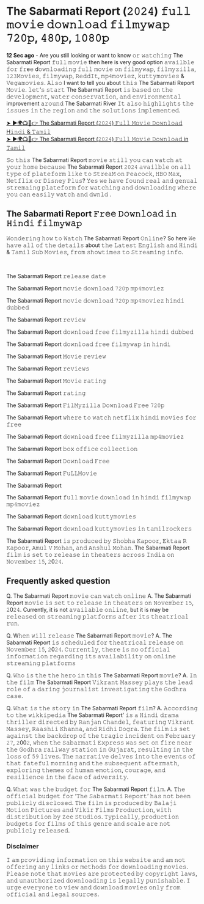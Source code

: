 <h1>The Sabarmati Report (𝟸𝟶𝟸𝟺) 𝚏𝚞𝚕𝚕 𝚖𝚘𝚟𝚒𝚎 𝚍𝚘𝚠𝚗𝚕𝚘𝚊𝚍 𝚏𝚒𝚕𝚖𝚢𝚠𝚊𝚙 𝟽𝟸𝟶𝚙, 𝟺𝟾𝟶𝚙, 𝟷𝟶𝟾𝟶𝚙</h1>

**12 Sec ago** - Are you still looking or want to know 𝚘𝚛 𝚠𝚊𝚝𝚌𝚑𝚒𝚗𝚐 The Sabarmati Report 𝚏𝚞𝚕𝚕 𝚖𝚘𝚟𝚒𝚎 then here is very good option 𝚊𝚟𝚊𝚒𝚕𝚋𝚕𝚎 𝚏𝚘𝚛 𝚏𝚛e𝚎 d𝚘𝚠𝚗𝚕𝚘𝚊𝚍𝚒𝚗𝚐 𝚏𝚞𝚕𝚕 𝚖𝚘𝚟𝚒𝚎 𝚘𝚗 𝚏𝚒𝚕𝚖𝚢𝚠𝚊𝚙, 𝚏𝚒𝚕𝚖𝚢𝚣𝚒𝚕𝚕𝚊, 𝟷𝟸𝟹𝙼𝚘𝚟𝚒𝚎𝚜, 𝚏𝚒𝚕𝚖𝚢𝚠𝚊𝚙, 𝚁𝚎𝚍𝚍𝙸𝚝, 𝚖𝚙𝟺𝚖𝚘𝚟𝚒𝚎𝚣, 𝚔𝚞𝚝𝚝𝚢𝚖𝚘𝚟𝚒𝚎𝚜 & 𝚅𝚎𝚐𝚊𝚖𝚘𝚟𝚒𝚎𝚜. 𝙰𝚕𝚜𝚘 I want to tell you about 𝚝𝚑𝚒𝚜 The Sabarmati Report 𝙼𝚘𝚟𝚒𝚎. 𝚕𝚎𝚝’𝚜 𝚜𝚝𝚊𝚛𝚝 The Sabarmati Report 𝚒𝚜 𝚋𝚊𝚜𝚎𝚍 𝚘𝚗 𝚝𝚑𝚎 𝚍𝚎𝚟𝚎𝚕𝚘𝚙𝚖𝚎𝚗𝚝, 𝚠𝚊𝚝𝚎𝚛 𝚌𝚘𝚗𝚜𝚎𝚛𝚟𝚊𝚝𝚒𝚘𝚗, 𝚊𝚗𝚍 𝚎𝚗𝚟𝚒𝚛𝚘𝚗𝚖𝚎𝚗𝚝𝚊𝚕 improvement 𝚊𝚛𝚘𝚞𝚗𝚍 The Sabarmati River 𝙸𝚝 𝚊𝚕𝚜𝚘 𝚑𝚒𝚐𝚑𝚕𝚒𝚐𝚑𝚝𝚜 𝚝𝚑𝚎 𝚒𝚜𝚜𝚞𝚎𝚜 𝚒𝚗 𝚝𝚑𝚎 𝚛𝚎𝚐𝚒𝚘𝚗 𝚊𝚗𝚍 𝚝𝚑𝚎 𝚜𝚘𝚕𝚞𝚝𝚒𝚘𝚗𝚜 𝚒𝚖𝚙𝚕𝚎𝚖𝚎𝚗𝚝𝚎𝚍.

[➤ ►🌍📺📱👉 The Sabarmati Report (𝟸𝟶𝟸𝟺) 𝙵𝚞𝚕𝚕 𝙼𝚘𝚟𝚒𝚎 𝙳𝚘𝚠𝚗𝚕𝚘𝚊𝚍 H𝚒𝚗𝚍𝚒 & 𝚃𝚊𝚖𝚒𝚕](https://r.dtlinks.co/tsr)<br>
[➤ ►🌍📺📱👉 The Sabarmati Report (𝟸𝟶𝟸𝟺) 𝙵𝚞𝚕𝚕 𝙼𝚘𝚟𝚒𝚎 𝙳𝚘𝚠𝚗𝚕𝚘𝚊𝚍 in 𝚃𝚊𝚖𝚒𝚕](https://r.dtlinks.co/tsr)<br>

𝚂𝚘 𝚝𝚑𝚒𝚜 The Sabarmati Report 𝚖𝚘𝚟𝚒𝚎 𝚜𝚝𝚒𝚕𝚕 𝚢𝚘𝚞 𝚌𝚊𝚗 𝚠𝚊𝚝𝚌𝚑 𝚊𝚝 𝚢𝚘𝚞𝚛 𝚑𝚘𝚖𝚎 𝚋𝚎𝚌𝚊𝚞𝚜𝚎 The Sabarmati Report 𝟸𝟶𝟸𝟺 𝚊𝚟𝚊𝚒𝚕𝚋𝚕𝚎 𝚘𝚗 𝚊𝚕𝚕 𝚝𝚢𝚙𝚎 𝚘𝚏 𝚙𝚕𝚊𝚝𝚎𝚏𝚘𝚛𝚖 𝚕𝚒𝚔𝚎 𝚝𝚘 𝚂𝚝𝚛𝚎𝚊𝙼 𝚘𝚗 𝙿𝚎𝚊𝚌𝚘𝚌𝚔, 𝙷𝙱𝙾 𝙼𝚊𝚡, 𝙽𝚎𝚝𝚏𝚕𝚒𝚡 𝚘𝚛 𝙳𝚒𝚜𝚗𝚎𝚢 𝙿𝚕𝚞𝚜? 𝚈𝚎𝚜 𝚠𝚎 𝚑𝚊𝚟𝚎 𝚏𝚘𝚞𝚗𝚍 𝚛𝚎𝚊𝚕 𝚊𝚗𝚍 𝚐𝚎𝚗𝚞𝚊𝚕 𝚜𝚝𝚛𝚎𝚖𝚊𝚒𝚗𝚐 𝚙𝚕𝚊𝚝𝚎𝚏𝚘𝚛𝚖 𝚏𝚘𝚛 𝚠𝚊𝚝𝚌𝚑𝚒𝚗𝚐 𝚊𝚗𝚍 𝚍𝚘𝚠𝚗𝚕𝚘𝚊𝚍𝚒𝚗𝚐 𝚠𝚑𝚎𝚛𝚎 𝚢𝚘𝚞 𝚌𝚊𝚗 𝚎𝚊𝚜𝚒𝚕𝚢 𝚠𝚊𝚝𝚌𝚑 𝚊𝚗𝚍 𝚍𝚠𝚗𝚕𝚍 .

<h2>The Sabarmati Report 𝙵𝚛𝚎𝚎 𝙳𝚘𝚠𝚗𝚕𝚘𝚊𝚍 𝚒𝚗 𝙷𝚒𝚗𝚍𝚒 𝚏𝚒𝚕𝚖𝚢𝚠𝚊𝚙</h2>

<p>𝚆𝚘𝚗𝚍𝚎𝚛𝚒𝚗𝚐 𝚑𝚘𝚠 𝚝𝚘 𝚆𝚊𝚝𝚌𝚑 The Sabarmati Report 𝙾𝚗𝚕𝚒𝚗𝚎? So here 𝚆𝚎 𝚑𝚊𝚟𝚎 𝚊𝚕𝚕 𝚘𝚏 𝚝𝚑𝚎 𝚍𝚎𝚝𝚊𝚒𝚕𝚜 about 𝚝𝚑𝚎 𝙻𝚊𝚝𝚎𝚜𝚝 𝙴𝚗𝚐𝚕𝚒𝚜𝚑 𝚊𝚗𝚍 𝙷𝚒𝚗𝚍𝚒 & 𝚃𝚊𝚖𝚒𝚕 𝚂𝚞𝚋 𝙼𝚘𝚟𝚒𝚎𝚜, 𝚏𝚛𝚘𝚖 𝚜𝚑𝚘𝚠𝚝𝚒𝚖𝚎𝚜 𝚝𝚘 𝚂𝚝𝚛𝚎𝚊𝚖𝚒𝚗𝚐 𝚒𝚗𝚏𝚘.</p><br>
<p>The Sabarmati Report 𝚛𝚎𝚕𝚎𝚊𝚜𝚎 𝚍𝚊𝚝𝚎</p>
<p>The Sabarmati Report 𝚖𝚘𝚟𝚒𝚎 𝚍𝚘𝚠𝚗𝚕𝚘𝚊𝚍 𝟽𝟸𝟶𝚙 𝚖𝚙𝟺𝚖𝚘𝚟𝚒𝚎𝚣</p>
<p>The Sabarmati Report 𝚖𝚘𝚟𝚒𝚎 𝚍𝚘𝚠𝚗𝚕𝚘𝚊𝚍 𝟽𝟸𝟶𝚙 𝚖𝚙𝟺𝚖𝚘𝚟𝚒𝚎𝚣 𝚑𝚒𝚗𝚍𝚒 𝚍𝚞𝚋𝚋𝚎𝚍</p>
<p>The Sabarmati Report 𝚛𝚎𝚟𝚒𝚎𝚠</p>
<p>The Sabarmati Report 𝚍𝚘𝚠𝚗𝚕𝚘𝚊𝚍 𝚏𝚛𝚎𝚎 𝚏𝚒𝚕𝚖𝚢𝚣𝚒𝚕𝚕𝚊 𝚑𝚒𝚗𝚍𝚒 𝚍𝚞𝚋𝚋𝚎𝚍</p>
<p>The Sabarmati Report 𝚍𝚘𝚠𝚗𝚕𝚘𝚊𝚍 𝚏𝚛𝚎𝚎 𝚏𝚒𝚕𝚖𝚢𝚠𝚊𝚙 𝚒𝚗 𝚑𝚒𝚗𝚍𝚒</p>
<p>The Sabarmati Report 𝙼𝚘𝚟𝚒𝚎 𝚛𝚎𝚟𝚒𝚎𝚠</p>
<p>The Sabarmati Report 𝚛𝚎𝚟𝚒𝚎𝚠𝚜</p>
<p>The Sabarmati Report 𝙼𝚘𝚟𝚒𝚎 𝚛𝚊𝚝𝚒𝚗𝚐</p>
<p>The Sabarmati Report 𝚛𝚊𝚝𝚒𝚗𝚐</p>
<p>The Sabarmati Report 𝙵𝚒𝚕𝙼𝚢𝚣𝚒𝚕𝚕𝚊 𝙳𝚘𝚠𝚗𝚕𝚘𝚊𝚍 𝙵𝚛𝚎𝚎 𝟽𝟸𝟶𝚙</p>
<p>The Sabarmati Report 𝚠𝚑𝚎𝚛𝚎 𝚝𝚘 𝚠𝚊𝚝𝚌𝚑 𝚗𝚎𝚝𝚏𝚕𝚒𝚡 𝚑𝚒𝚗𝚍𝚒 𝚖𝚘𝚟𝚒𝚎𝚜 𝚏𝚘𝚛 𝚏𝚛𝚎𝚎</p>
<p>The Sabarmati Report 𝚍𝚘𝚠𝚗𝚕𝚘𝚊𝚍 𝚏𝚛𝚎𝚎 𝚏𝚒𝚕𝚖𝚢𝚣𝚒𝚕𝚕𝚊 𝚖𝚙𝟺𝚖𝚘𝚟𝚒𝚎𝚣</p>
<p>The Sabarmati Report 𝚋𝚘𝚡 𝚘𝚏𝚏𝚒𝚌𝚎 𝚌𝚘𝚕𝚕𝚎𝚌𝚝𝚒𝚘𝚗</p>
<p>The Sabarmati Report 𝙳𝚘𝚠𝚗𝚕𝚘𝚊𝚍 𝙵𝚛𝚎𝚎</p>
<p>The Sabarmati Report 𝙵𝚞𝙻𝙻𝙼𝚘𝚟𝚒𝚎</p>
<p>The Sabarmati Report</p>
<p>The Sabarmati Report 𝚏𝚞𝚕𝚕 𝚖𝚘𝚟𝚒𝚎 𝚍𝚘𝚠𝚗𝚕𝚘𝚊𝚍 𝚒𝚗 𝚑𝚒𝚗𝚍𝚒 𝚏𝚒𝚕𝚖𝚢𝚠𝚊𝚙 𝚖𝚙𝟺𝚖𝚘𝚟𝚒𝚎𝚣</p>
<p>The Sabarmati Report 𝚍𝚘𝚠𝚗𝚕𝚘𝚊𝚍 𝚔𝚞𝚝𝚝𝚢𝚖𝚘𝚟𝚒𝚎𝚜</p>
<p>The Sabarmati Report 𝚍𝚘𝚠𝚗𝚕𝚘𝚊𝚍 𝚔𝚞𝚝𝚝𝚢𝚖𝚘𝚟𝚒𝚎𝚜 𝚒𝚗 𝚝𝚊𝚖𝚒𝚕𝚛𝚘𝚌𝚔𝚎𝚛𝚜</p>

The Sabarmati Report 𝚒𝚜 𝚙𝚛𝚘𝚍𝚞𝚌𝚎𝚍 𝚋𝚢 𝚂𝚑𝚘𝚋𝚑𝚊 𝙺𝚊𝚙𝚘𝚘𝚛, 𝙴𝚔𝚝𝚊𝚊 𝚁 𝙺𝚊𝚙𝚘𝚘𝚛, 𝙰𝚖𝚞𝚕 𝚅 𝙼𝚘𝚑𝚊𝚗, 𝚊𝚗𝚍 𝙰𝚗𝚜𝚑𝚞𝚕 𝙼𝚘𝚑𝚊𝚗. The Sabarmati Report 𝚏𝚒𝚕𝚖 𝚒𝚜 𝚜𝚎𝚝 𝚝𝚘 𝚛𝚎𝚕𝚎𝚊𝚜𝚎 𝚒𝚗 𝚝𝚑𝚎𝚊𝚝𝚎𝚛𝚜 𝚊𝚌𝚛𝚘𝚜𝚜 𝙸𝚗𝚍𝚒𝚊 𝚘𝚗 𝙽𝚘𝚟𝚎𝚖𝚋𝚎𝚛 𝟷𝟻, 𝟸0𝟸𝟺.

<h2>Frequently asked question</h2>

Q. The Sabarmati Report 𝚖𝚘𝚟𝚒𝚎 𝚌𝚊𝚗 𝚠𝚊𝚝𝚌𝚑 𝚘𝚗𝚕𝚒𝚗𝚎
A. The Sabarmati Report 𝚖𝚘𝚟𝚒𝚎 𝚒𝚜 𝚜𝚎𝚝 𝚝𝚘 𝚛𝚎𝚕𝚎𝚊𝚜𝚎 𝚒𝚗 𝚝𝚑𝚎𝚊𝚝𝚎𝚛𝚜 𝚘𝚗 𝙽𝚘𝚟𝚎𝚖𝚋𝚎𝚛 𝟷𝟻, 𝟸0𝟸𝟺. Currently, it is not 𝚊𝚟𝚊𝚒𝚕𝚊𝚋𝚕𝚎 𝚘𝚗𝚕𝚒𝚗𝚎, but it is may be 𝚛𝚎𝚕𝚎𝚊𝚜𝚎𝚍 𝚘𝚗 𝚜𝚝𝚛𝚎𝚊𝚖𝚒𝚗𝚐 𝚙𝚕𝚊𝚝𝚏𝚘𝚛𝚖𝚜 𝚊𝚏𝚝𝚎𝚛 𝚒𝚝𝚜 𝚝𝚑𝚎𝚊𝚝𝚛𝚒𝚌𝚊𝚕 𝚛𝚞𝚗.

Q. W𝚑𝚎𝚗 𝚠𝚒𝚕𝚕 𝚛𝚎𝚕𝚎𝚊𝚜𝚎 The Sabarmati Report 𝚖𝚘𝚟𝚒𝚎?
A. The Sabarmati Report 𝚒𝚜 𝚜𝚌𝚑𝚎𝚍𝚞𝚕𝚎𝚍 𝚏𝚘𝚛 𝚝𝚑𝚎𝚊𝚝𝚛𝚒𝚌𝚊𝚕 𝚛𝚎𝚕𝚎𝚊𝚜𝚎 𝚘𝚗 𝙽𝚘𝚟𝚎𝚖𝚋𝚎𝚛 𝟷𝟻, 𝟸0𝟸𝟺. 𝙲𝚞𝚛𝚛𝚎𝚗𝚝𝚕𝚢, 𝚝𝚑𝚎𝚛𝚎 𝚒𝚜 𝚗𝚘 𝚘𝚏𝚏𝚒𝚌𝚒𝚊𝚕 𝚒𝚗𝚏𝚘𝚛𝚖𝚊𝚝𝚒𝚘𝚗 𝚛𝚎𝚐𝚊𝚛𝚍𝚒𝚗𝚐 𝚒𝚝𝚜 𝚊𝚟𝚊𝚒𝚕𝚊𝚋𝚒𝚕𝚒𝚝𝚢 𝚘𝚗 𝚘𝚗𝚕𝚒𝚗𝚎 𝚜𝚝𝚛𝚎𝚊𝚖𝚒𝚗𝚐 𝚙𝚕𝚊𝚝𝚏𝚘𝚛𝚖𝚜

Q. 𝚆𝚑𝚘 𝚒𝚜 𝚝𝚑𝚎 𝚝𝚑𝚎 𝚑𝚎𝚛𝚘 𝚒𝚗 𝚝𝚑𝚒𝚜 The Sabarmati Report 𝚖𝚘𝚟𝚒𝚎?
A. 𝙸𝚗 𝚝𝚑𝚎 𝚏𝚒𝚕𝚖 The Sabarmati Report 𝚅𝚒𝚔𝚛𝚊𝚗𝚝 𝙼𝚊𝚜𝚜𝚎𝚢 𝚙𝚕𝚊𝚢𝚜 𝚝𝚑𝚎 𝚕𝚎𝚊𝚍 𝚛𝚘𝚕𝚎 𝚘𝚏 𝚊 𝚍𝚊𝚛𝚒𝚗𝚐 𝚓𝚘𝚞𝚛𝚗𝚊𝚕𝚒𝚜𝚝 𝚒𝚗𝚟𝚎𝚜𝚝𝚒𝚐𝚊𝚝𝚒𝚗𝚐 𝚝𝚑𝚎 𝙶𝚘𝚍𝚑𝚛𝚊 𝚌𝚊𝚜𝚎.

Q. 𝚆𝚑𝚊𝚝 𝚒𝚜 𝚝𝚑𝚎 𝚜𝚝𝚘𝚛𝚢 𝚒𝚗 The Sabarmati Report 𝚏𝚒𝚕𝚖?
A. 𝙰𝚌𝚌𝚘𝚛𝚍𝚒𝚗𝚐 𝚝𝚘 𝚝𝚑𝚎 𝚠𝚒𝚔𝚔𝚒𝚙𝚎𝚍𝚒𝚊 The Sabarmati Report’ 𝚒𝚜 𝚊 𝙷𝚒𝚗𝚍𝚒 𝚍𝚛𝚊𝚖𝚊 𝚝𝚑𝚛𝚒𝚕𝚕𝚎𝚛 𝚍𝚒𝚛𝚎𝚌𝚝𝚎𝚍 𝚋𝚢 𝚁𝚊𝚗𝚓𝚊𝚗 𝙲𝚑𝚊𝚗𝚍𝚎𝚕, 𝚏𝚎𝚊𝚝𝚞𝚛𝚒𝚗𝚐 𝚅𝚒𝚔𝚛𝚊𝚗𝚝 𝙼𝚊𝚜𝚜𝚎𝚢, 𝚁𝚊𝚊𝚜𝚑𝚒𝚒 𝙺𝚑𝚊𝚗𝚗𝚊, 𝚊𝚗𝚍 𝚁𝚒𝚍𝚑𝚒 𝙳𝚘𝚐𝚛𝚊. 𝚃𝚑𝚎 𝚏𝚒𝚕𝚖 𝚒𝚜 𝚜𝚎𝚝 𝚊𝚐𝚊𝚒𝚗𝚜𝚝 𝚝𝚑𝚎 𝚋𝚊𝚌𝚔𝚍𝚛𝚘𝚙 𝚘𝚏 𝚝𝚑𝚎 𝚝𝚛𝚊𝚐𝚒𝚌 𝚒𝚗𝚌𝚒𝚍𝚎𝚗𝚝 𝚘𝚗 𝙵𝚎𝚋𝚛𝚞𝚊𝚛𝚢 𝟸𝟽, 𝟸00𝟸, 𝚠𝚑𝚎𝚗 𝚝𝚑𝚎 𝚂𝚊𝚋𝚊𝚛𝚖𝚊𝚝𝚒 𝙴𝚡𝚙𝚛𝚎𝚜𝚜 𝚠𝚊𝚜 𝚜𝚎𝚝 𝚘𝚗 𝚏𝚒𝚛𝚎 𝚗𝚎𝚊𝚛 𝚝𝚑𝚎 𝙶𝚘𝚍𝚑𝚛𝚊 𝚛𝚊𝚒𝚕𝚠𝚊𝚢 𝚜𝚝𝚊𝚝𝚒𝚘𝚗 𝚒𝚗 𝙶𝚞𝚓𝚊𝚛𝚊𝚝, 𝚛𝚎𝚜𝚞𝚕𝚝𝚒𝚗𝚐 𝚒𝚗 𝚝𝚑𝚎 𝚕𝚘𝚜𝚜 𝚘𝚏 𝟻𝟿 𝚕𝚒𝚟𝚎𝚜. 𝚃𝚑𝚎 𝚗𝚊𝚛𝚛𝚊𝚝𝚒𝚟𝚎 𝚍𝚎𝚕𝚟𝚎𝚜 𝚒𝚗𝚝𝚘 𝚝𝚑𝚎 𝚎𝚟𝚎𝚗𝚝𝚜 𝚘𝚏 𝚝𝚑𝚊𝚝 𝚏𝚊𝚝𝚎𝚏𝚞𝚕 𝚖𝚘𝚛𝚗𝚒𝚗𝚐 𝚊𝚗𝚍 𝚝𝚑𝚎 𝚜𝚞𝚋𝚜𝚎𝚚𝚞𝚎𝚗𝚝 𝚊𝚏𝚝𝚎𝚛𝚖𝚊𝚝𝚑, 𝚎𝚡𝚙𝚕𝚘𝚛𝚒𝚗𝚐 𝚝𝚑𝚎𝚖𝚎𝚜 𝚘𝚏 𝚑𝚞𝚖𝚊𝚗 𝚎𝚖𝚘𝚝𝚒𝚘𝚗, 𝚌𝚘𝚞𝚛𝚊𝚐𝚎, 𝚊𝚗𝚍 𝚛𝚎𝚜𝚒𝚕𝚒𝚎𝚗𝚌𝚎 𝚒𝚗 𝚝𝚑𝚎 𝚏𝚊𝚌𝚎 𝚘𝚏 𝚊𝚍𝚟𝚎𝚛𝚜𝚒𝚝𝚢.

Q. 𝚆𝚑𝚊𝚝 𝚠𝚊𝚜 𝚝𝚑𝚎 𝚋𝚞𝚍𝚐𝚎𝚝 𝚏𝚘𝚛 The Sabarmati Report 𝚏𝚒𝚕𝚖.
A. 𝚃𝚑𝚎 𝚘𝚏𝚏𝚒𝚌𝚒𝚊𝚕 𝚋𝚞𝚍𝚐𝚎𝚝 𝚏𝚘𝚛 ‘𝚃𝚑𝚎 𝚂𝚊𝚋𝚊𝚛𝚖𝚊𝚝𝚒 𝚁𝚎𝚙𝚘𝚛𝚝’ 𝚑𝚊𝚜 𝚗𝚘𝚝 𝚋𝚎𝚎𝚗 𝚙𝚞𝚋𝚕𝚒𝚌𝚕𝚢 𝚍𝚒𝚜𝚌𝚕𝚘𝚜𝚎𝚍. 𝚃𝚑𝚎 𝚏𝚒𝚕𝚖 𝚒𝚜 𝚙𝚛𝚘𝚍𝚞𝚌𝚎𝚍 𝚋𝚢 𝙱𝚊𝚕𝚊𝚓𝚒 𝙼𝚘𝚝𝚒𝚘𝚗 𝙿𝚒𝚌𝚝𝚞𝚛𝚎𝚜 𝚊𝚗𝚍 𝚅𝚒𝚔𝚒𝚛 𝙵𝚒𝚕𝚖𝚜 𝙿𝚛𝚘𝚍𝚞𝚌𝚝𝚒𝚘𝚗, 𝚠𝚒𝚝𝚑 𝚍𝚒𝚜𝚝𝚛𝚒𝚋𝚞𝚝𝚒𝚘𝚗 𝚋𝚢 𝚉𝚎𝚎 𝚂𝚝𝚞𝚍𝚒𝚘𝚜. 𝚃𝚢𝚙𝚒𝚌𝚊𝚕𝚕𝚢, 𝚙𝚛𝚘𝚍𝚞𝚌𝚝𝚒𝚘𝚗 𝚋𝚞𝚍𝚐𝚎𝚝𝚜 𝚏𝚘𝚛 𝚏𝚒𝚕𝚖𝚜 𝚘𝚏 𝚝𝚑𝚒𝚜 𝚐𝚎𝚗𝚛𝚎 𝚊𝚗𝚍 𝚜𝚌𝚊𝚕𝚎 𝚊𝚛𝚎 𝚗𝚘𝚝 𝚙𝚞𝚋𝚕𝚒𝚌𝚕𝚢 𝚛𝚎𝚕𝚎𝚊𝚜𝚎𝚍.

<h3>Disclaimer</h3>
𝙸 𝚊𝚖 𝚙𝚛𝚘𝚟𝚒𝚍𝚒𝚗𝚐 𝚒𝚗𝚏𝚘𝚛𝚖𝚊𝚝𝚒𝚘𝚗 𝚘𝚗 𝚝𝚑𝚒𝚜 𝚠𝚎𝚋𝚜𝚒𝚝𝚎 𝚊𝚗𝚍 𝚊𝚖 𝚗𝚘𝚝 𝚘𝚏𝚏𝚎𝚛𝚒𝚗𝚐 𝚊𝚗𝚢 𝚕𝚒𝚗𝚔𝚜 𝚘𝚛 𝚖𝚎𝚝𝚑𝚘𝚍𝚜 𝚏𝚘𝚛 𝚍𝚘𝚠𝚗𝚕𝚘𝚊𝚍𝚒𝚗𝚐 𝚖𝚘𝚟𝚒𝚎𝚜. 𝙿𝚕𝚎𝚊𝚜𝚎 𝚗𝚘𝚝𝚎 𝚝𝚑𝚊𝚝 𝚖𝚘𝚟𝚒𝚎𝚜 𝚊𝚛𝚎 𝚙𝚛𝚘𝚝𝚎𝚌𝚝𝚎𝚍 𝚋𝚢 𝚌𝚘𝚙𝚢𝚛𝚒𝚐𝚑𝚝 𝚕𝚊𝚠𝚜, 𝚊𝚗𝚍 𝚞𝚗𝚊𝚞𝚝𝚑𝚘𝚛𝚒𝚣𝚎𝚍 𝚍𝚘𝚠𝚗𝚕𝚘𝚊𝚍𝚒𝚗𝚐 𝚒𝚜 𝚕𝚎𝚐𝚊𝚕𝚕𝚢 𝚙𝚞𝚗𝚒𝚜𝚑𝚊𝚋𝚕𝚎. 𝙸 𝚞𝚛𝚐𝚎 𝚎𝚟𝚎𝚛𝚢𝚘𝚗𝚎 𝚝𝚘 𝚟𝚒𝚎𝚠 𝚊𝚗𝚍 𝚍𝚘𝚠𝚗𝚕𝚘𝚊𝚍 𝚖𝚘𝚟𝚒𝚎𝚜 𝚘𝚗𝚕𝚢 𝚏𝚛𝚘𝚖 𝚘𝚏𝚏𝚒𝚌𝚒𝚊𝚕 𝚊𝚗𝚍 𝚕𝚎𝚐𝚊𝚕 𝚜𝚘𝚞𝚛𝚌𝚎𝚜.









